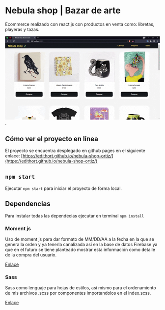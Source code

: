 # Nebula shop | Bazar de arte

Ecommerce realizado con react js con productos en venta como: libretas, playeras y tazas.

![Flujo de ecommerce](./src/assets/gif/nebula-shop.gif).

## Cómo ver el proyecto en línea

El proyecto se encuentra desplegado en github pages en el siguiente enlace: [https://edithort.github.io/nebula-shop-ortiz/](https://edithort.github.io/nebula-shop-ortiz/)

## `npm start`

Ejecutar `npm start` para iniciar el proyecto de forma local.

## Dependencias

Para instalar todas las dependecias ejecutar en terminal `npm install`

### Moment js

Uso de moment js para dar formato de MM/DD/AA a la fecha en la que se genera la orden y ya tenerla canalizada así en la base de datos Firebase ya que en el futuro se tiene planteado mostrar esta información como detalle de la compra del usuario.

[Enlace](https://github.com/moment/moment/ "Repositorio moment js")

### Sass

Sass como lenguaje para hojas de estilos, así mismo para el ordenamiento de mis archivos .scss por componentes importandolos en el index.scss.

[Enlace](https://github.com/sass/sass "Repositorio sass")
